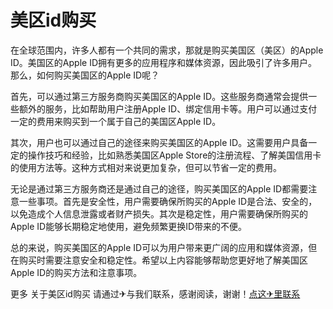# 美区id购买

在全球范围内，许多人都有一个共同的需求，那就是购买美国区（美区）的Apple ID。美国区的Apple ID拥有更多的应用程序和媒体资源，因此吸引了许多用户。那么，如何购买美国区的Apple ID呢？

首先，可以通过第三方服务商购买美国区的Apple ID。这些服务商通常会提供一些额外的服务，比如帮助用户注册Apple ID、绑定信用卡等。用户可以通过支付一定的费用来购买到一个属于自己的美国区Apple ID。

其次，用户也可以通过自己的途径来购买美国区的Apple ID。这需要用户具备一定的操作技巧和经验，比如熟悉美国区Apple Store的注册流程、了解美国信用卡的使用方法等。这种方式相对来说更加复杂，但可以节省一定的费用。

无论是通过第三方服务商还是通过自己的途径，购买美国区的Apple ID都需要注意一些事项。首先是安全性，用户需要确保所购买的Apple ID是合法、安全的，以免造成个人信息泄露或者财产损失。其次是稳定性，用户需要确保所购买的Apple ID能够长期稳定地使用，避免频繁更换ID带来的不便。

总的来说，购买美国区的Apple ID可以为用户带来更广阔的应用和媒体资源，但在购买时需要注意安全和稳定性。希望以上内容能够帮助您更好地了解美国区Apple ID的购买方法和注意事项。

更多 关于美区id购买 请通过✈与我们联系，感谢阅读，谢谢！[点这✈里联系](https://b.k02.cc)